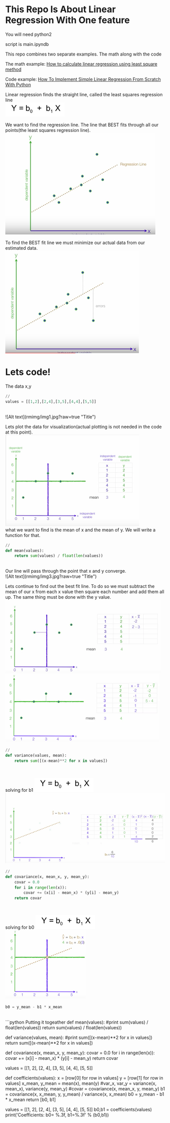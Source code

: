 # This Repo Is About Linear Regression With One feature

You will need python2<br />

script is main.ipyndb<br />

This repo combines two separate examples. The math along with the code<br />

The math example:
[How to calculate linear regression using least square method](https://www.youtube.com/watch?v=JvS2triCgOY&t=343s "How to calculate linear regression using least square method")

Code example:
[How To Implement Simple Linear Regression From Scratch With Python](http://machinelearningmastery.com/implement-simple-linear-regression-scratch-python/ "How To Implement Simple Linear Regression From Scratch With Python")<br />

Linear regression finds the straight line, called the least squares regression line<br />
![Alt text](rmimg/img6.jpg?raw=true "Title")<br />

We want to find the regression line. The line that BEST fits through all our points(the least squares regression line).
![Alt text](rmimg/img4.jpg?raw=true "Title")<br />

To find the BEST fit line we must minimize our actual data from our estimated data.
![Alt text](rmimg/img5.jpg?raw=true "Title")<br />


# Lets code!

The data x,y
```python
//
values = [[1,2],[2,4],[3,5],[4,4],[5,5]]
```
<br />
![Alt text](rmimg/img1.jpg?raw=true "Title")<br />


Lets plot the data for visualization(actual plotting is not needed in the code at this point).
![Alt text](rmimg/img2.jpg?raw=true "Title")<br />
what we want to find is the mean of x and the mean of y.
We will write a function for that. 
```python
//
def mean(values):
    return sum(values) / float(len(values))     
```
<br />
Our line will pass through the point that x and y converge. <br />
![Alt text](rmimg/img3.jpg?raw=true "Title")

Lets continue to find out the best fit line. To do so we must subtract the mean of our x from each x value then square each number and add them all up. The same thing must be done with the y value. <br />
![Alt text](rmimg/im7.jpg?raw=true "Title")<br />
![Alt text](rmimg/img8.jpg?raw=true "Title")<br />

```python
//
def variance(values, mean):
    return sum([(x-mean)**2 for x in values])   
```
<br />

solving for b1
![Alt text](rmimg/img6.jpg?raw=true "Title")<br />
![Alt text](rmimg/img10.jpg?raw=true "Title")<br />
```python
//
def covariance(x, mean_x, y, mean_y):
    covar = 0.0
    for i in range(len(x)):
        covar += (x[i] - mean_x) * (y[i] - mean_y)
    return covar
```
<br />

solving for b0
![Alt text](rmimg/img6.jpg?raw=true "Title")<br />
![Alt text](rmimg/img12.jpg?raw=true "Title")<br />
```python
b0 = y_mean - b1 * x_mean
```
<br />
```python
Putting it togeather 
def mean(values):
    #print sum(values) / float(len(values))
    return sum(values) / float(len(values))
     
     
def variance(values, mean):
    #print sum([(x-mean)**2 for x in values])
    return sum([(x-mean)**2 for x in values])


def covariance(x, mean_x, y, mean_y):
    covar = 0.0
    for i in range(len(x)):
        covar += (x[i] - mean_x) * (y[i] - mean_y)
    return covar

values = [[1, 2], [2, 4], [3, 5], [4, 4], [5, 5]]

def coefficients(values):
    x = [row[0] for row in values]
    y = [row[1] for row in values]
    x_mean, y_mean = mean(x), mean(y)
    #var_x, var_y = variance(x, mean_x), variance(y, mean_y)
    #covar = covariance(x, mean_x, y, mean_y)
    b1 = covariance(x, x_mean, y, y_mean) / variance(x, x_mean)
    b0 = y_mean - b1 * x_mean
    return [b0, b1]

values = [[1, 2], [2, 4], [3, 5], [4, 4], [5, 5]]
b0,b1 = coefficients(values)
print('Coefficients: b0= %.3f, b1=%.3f' % (b0,b1))
```